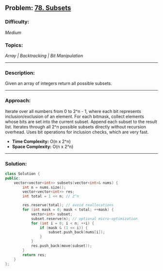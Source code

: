 ## Problem: [78. Subsets](https://leetcode.com/problems/subsets/)

### Difficulty:
*Medium*

### Topics:
*Array | Backtracking | Bit Manipulation*

---

### Description:
Given an array of integers return all possible subsets.

---

### Approach:
Iterate over all numbers from 0 to 2^n - 1, where each bit represents inclusion/exclusion of an element. For each bitmask, collect elements whose bits are set into the current subset. Append each subset to the result list.
Iterates through all 2^n possible subsets directly without recursion overhead. Uses bit operations for inclusion checks, which are very fast.
- **Time Complexity:** O(n x 2^n)
- **Space Complexity:** O(n x 2^n)

---

### Solution:
```cpp
class Solution {
public:
    vector<vector<int>> subsets(vector<int>& nums) {
        int n = nums.size();
        vector<vector<int>> res;
        int total = 1 << n; // 2^n

        res.reserve(total); // avoid reallocations
        for (int mask = 0; mask < total; ++mask) {
            vector<int> subset;
            subset.reserve(n); // optional micro-optimization
            for (int i = 0; i < n; ++i) {
                if (mask & (1 << i)) {
                    subset.push_back(nums[i]);
                }
            }
            res.push_back(move(subset));
        }
        return res;
    }
};
```
